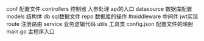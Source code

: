 conf  配置文件
controllers  控制器 入参处理 api的入口
datasource 数据库配置 
models  结构体
db  sql数据文件 
repo 数据库的操作
#middleware 中间件 jwt实现
route  注册路由
service 业务逻辑代码
utils  工具类
config.json 配置文件的映射
main.go 主程序入口